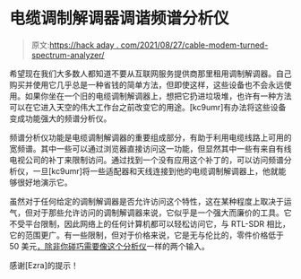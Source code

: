 # 电缆调制解调器调谐频谱分析仪

> 原文:[https://hack aday . com/2021/08/27/cable-modem-turned-spectrum-analyzer/](https://hackaday.com/2021/08/27/cable-modem-turned-spectrum-analyzer/)

希望现在我们大多数人都知道不要从互联网服务提供商那里租用调制解调器。自己购买并使用它几乎总是一种省钱的简单方法，但即使这样，这些设备也不会永远使用。如果你坐在一个旧的电缆调制解调器上，想把它扔进垃圾堆，也许有一种方法可以在它进入天空的伟大工作台之前改变它的用途。[kc9umr]有办法将这些设备变成功能强大的频谱分析仪。

频谱分析仪功能是电缆调制解调器的重要组成部分，有助于利用电缆线路上可用的宽频谱。其中一些可以通过浏览器直接访问这一功能，但显然其中一些有来自有线电视公司的补丁来限制访问。通过找到一个没有应用这个补丁的，可以访问频谱分析仪，一旦[kc9umr]将一些适配器和天线连接到他的电缆调制解调器上，他就能够很好地演示它。

虽然对于任何给定的调制解调器是否允许访问这个特性，这在某种程度上取决于运气，但对于那些允许访问的调制解调器来说，它似乎是一个强大而廉价的工具。它不受平台限制，因此网络上的任何计算机都可以轻松访问它，与 RTL-SDR 相比，它的范围更广。有一些限制，但对于价格来说，它是无与伦比的，零件价格低于 50 美元[，除非你碰巧需要像这个分析仪](https://hackaday.com/2020/09/01/tinysa-is-a-49-spectrum-analyzer/)一样的两个输入。

感谢[Ezra]的提示！